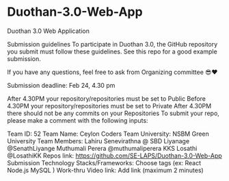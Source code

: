 # Duothan-3.0-Web-App
Duothan 3.0 Web Application

Submission guidelines
To participate in Duothan 3.0, the GitHub repository you submit must follow these guidelines. See this repo for a good example submission.

If you have any questions, feel free to ask from Organizing committee 😎❤️

Submission deadline: Feb 24, 4.30 pm

After 4.30PM your repository/repositories must be set to Public
Before 4.30PM your repository/repositories must be set to Private
After 4.30PM there should not be any commits on your Repositories
To submit your repo, please make a comment with the following inputs:

Team ID: 52
Team Name: Ceylon Coders
Team University: NSBM Green University
Team Members: Lahiru Senevirathna @
			SBD Liyanage @SenathLiyange
			Muthumali Perera @muthumaliperera
			KKS Losathi @LosathiKK
Repos link: https://github.com/SE-LAPS/Duothan-3.0-Web-App
Submission Technology Stacks/Frameworks: Choose tags (ex: React Node.js MySQL )
Work-thru Video link: Add link (maximum 2 minutes)
